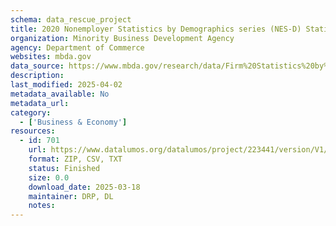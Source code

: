 ```yaml
---
schema: data_rescue_project 
title: 2020 Nonemployer Statistics by Demographics series (NES-D) Statistics for Employer and Nonemployer Firms by Industry, Sex, Ethnicity, Race, and Veteran Status for the U.S., States, Metro Areas, and Counties
organization: Minority Business Development Agency
agency: Department of Commerce
websites: mbda.gov
data_source: https://www.mbda.gov/research/data/Firm%20Statistics%20by%20Demographics%20%282020%29
description: 
last_modified: 2025-04-02
metadata_available: No
metadata_url: 
category:
  - ['Business & Economy'] 
resources:
  - id: 701
    url: https://www.datalumos.org/datalumos/project/223441/version/V1/view
    format: ZIP, CSV, TXT
    status: Finished
    size: 0.0
    download_date: 2025-03-18
    maintainer: DRP, DL
    notes: 
---
```

